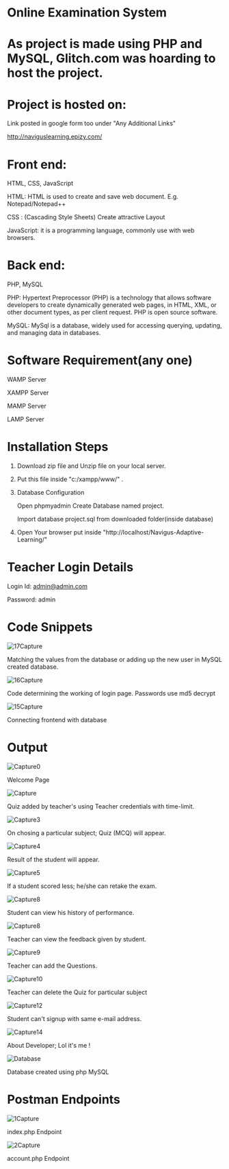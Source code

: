 # Online Examination System

# As project is made using PHP and MySQL, Glitch.com was hoarding to host the project.

# Project is hosted on: 

Link posted in google form too under "Any Additional Links"

http://naviguslearning.epizy.com/


  
# Front end:

HTML, CSS, JavaScript  

HTML: HTML is used to create and save web document. E.g. Notepad/Notepad++

CSS : (Cascading Style Sheets) Create attractive Layout 

JavaScript: it is a programming language, commonly use with web browsers. 

# Back end: 

PHP, MySQL 

PHP: Hypertext Preprocessor (PHP) is a technology that allows software developers to create dynamically generated web pages, in HTML, XML, or other document types, as per client request. PHP is open source software. 

MySQL: MySql is a database, widely used for accessing querying, updating, and managing data in databases. 

# Software Requirement(any one)

WAMP Server 

XAMPP Server 

MAMP Server 

LAMP Server 

# Installation Steps 

1. Download zip file and Unzip file on your local server. 
 
2. Put this file inside "c:/xampp/www/" .

3. Database Configuration
   
   Open phpmyadmin Create Database named project.
   
   Import database project.sql from downloaded folder(inside database)

4. Open Your browser put inside "http://localhost/Navigus-Adaptive-Learning/"
 
# Teacher Login Details

Login Id: admin@admin.com

Password: admin

# Code Snippets

![17Capture](https://user-images.githubusercontent.com/72291911/117685762-d97d1080-b1d3-11eb-88f0-3bf1c8702d52.JPG)

Matching the values from the database or adding up the new user in MySQL created database.

![16Capture](https://user-images.githubusercontent.com/72291911/117687552-8906b280-b1d5-11eb-99d7-3dcd671c5243.JPG)

Code determining the working of login page. Passwords use md5 decrypt

![15Capture](https://user-images.githubusercontent.com/72291911/117690484-85c0f600-b1d8-11eb-871b-4d3c99ffe877.JPG)
 
Connecting frontend with database 

# Output

![Capture0](https://user-images.githubusercontent.com/72291911/117690597-a6894b80-b1d8-11eb-848b-071ef855e85d.JPG)

Welcome Page 

![Capture](https://user-images.githubusercontent.com/72291911/117690796-dd5f6180-b1d8-11eb-96cf-74e39bc18d8a.JPG)

Quiz added by teacher's using Teacher credentials with time-limit.

![Capture3](https://user-images.githubusercontent.com/72291911/117691034-139ce100-b1d9-11eb-9169-37b3d5f6887d.JPG)

On chosing a particular subject; Quiz (MCQ) will appear.

![Capture4](https://user-images.githubusercontent.com/72291911/117691278-59f24000-b1d9-11eb-9583-3a0ecba9b262.JPG)

Result of the student will appear.

![Capture5](https://user-images.githubusercontent.com/72291911/117691335-68d8f280-b1d9-11eb-8858-b3c029a32f9a.JPG)

If a student scored less; he/she can retake the exam. 

![Capture8](https://user-images.githubusercontent.com/72291911/117691803-eef53900-b1d9-11eb-88d3-ab15e81a9607.JPG)

Student can view his history of performance.


![Capture8](https://user-images.githubusercontent.com/72291911/117691967-22d05e80-b1da-11eb-829f-173cd550bd92.JPG)

Teacher can view the feedback given by student.

![Capture9](https://user-images.githubusercontent.com/72291911/117692057-3da2d300-b1da-11eb-91a8-789c91d41771.JPG)

Teacher can add the Questions.

![Capture10](https://user-images.githubusercontent.com/72291911/117692399-9e321000-b1da-11eb-8a72-5ce3d513da33.JPG)

Teacher can delete the Quiz for particular subject

![Capture12](https://user-images.githubusercontent.com/72291911/117692763-f5d07b80-b1da-11eb-90a8-efb392f412f3.JPG)

Student can't signup with same e-mail address.

![Capture14](https://user-images.githubusercontent.com/72291911/117692860-100a5980-b1db-11eb-8392-fd1ccb32734b.JPG)

About Developer; Lol it's me ! 

![Database](https://user-images.githubusercontent.com/72291911/117763839-1fc08700-b249-11eb-8df4-dd40a85b26c4.JPG)

Database created using php MySQL

# Postman Endpoints

![1Capture](https://user-images.githubusercontent.com/72291911/117716182-e8c18580-b1f6-11eb-8eb0-b00898144f12.JPG)
 
 index.php Endpoint
 
![2Capture](https://user-images.githubusercontent.com/72291911/117716193-e9f2b280-b1f6-11eb-8e24-ab6aa76aff5d.JPG)

account.php Endpoint

















